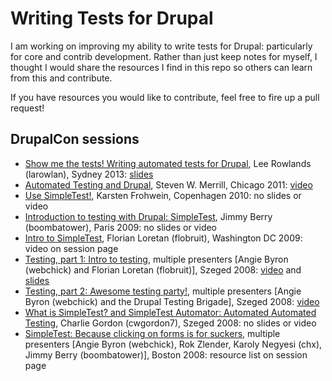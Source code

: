 # Writing Tests for Drupal
I am working on improving my ability to write tests for Drupal: particularly for core and contrib development. Rather than just keep notes for myself, I thought I would share the resources I find in this repo so others can learn from this and contribute.

If you have resources you would like to contribute, feel free to fire up a pull request!

## DrupalCon sessions

- [Show me the tests! Writing automated tests for Drupal](https://sydney2013.drupal.org/show-me-tests-writing-automated-tests-drupal), Lee Rowlands (larowlan), Sydney 2013: [slides](https://sydney2013.drupal.org/sites/default/files/slides/Drupalcon%20Sydney%20-%20Show%20me%20the%20tests!%20Writing%20Automated%20Tests%20for%20Drupal.pdf)
- [Automated Testing and Drupal](https://chicago2011.drupal.org/sessions/automated-testing-and-drupal), Steven W. Merrill, Chicago 2011: [video](https://archive.org/details/drupalconchi_day2_automated_testing_and_drupal)
- [Use SimpleTest!](https://cph2010.drupal.org/sessions/use-simpletest.html), Karsten Frohwein, Copenhagen 2010: no slides or video
- [Introduction to testing with Drupal: SimpleTest](http://paris2009.drupalcon.org/session/introduction-testing-drupal-simpletest.html), Jimmy Berry (boombatower), Paris 2009: no slides or video
- [Intro to SimpleTest](http://dc2009.drupalcon.org/session/intro-simpletest.html), Florian Loretan (flobruit), Washington DC 2009: video on session page
- [Testing, part 1: Intro to testing](http://szeged2008.drupalcon.org/program/sessions/testing-part-1-intro-testing.html), multiple presenters [Angie Byron (webchick) and Florian Loretan (flobruit)], Szeged 2008: [video](https://archive.org/details/testing_part_1) and [slides](http://szeged2008.drupalcon.org/files/Simpletest-szeged.pdf)
- [Testing, part 2: Awesome testing party!](http://szeged2008.drupalcon.org/program/sessions/testing-part-2-awesome-testing-party.html), multiple presenters [Angie Byron (webchick) and the Drupal Testing Brigade], Szeged 2008: [video](http://www.archive.org/details/testing_part_2)
- [What is SimpleTest? and SimpleTest Automator: Automated Automated Testing](http://szeged2008.drupalcon.org/program/sessions/what-simpletest-and-simpletest-automator-automated-automated-testing.html), Charlie Gordon (cwgordon7), Szeged 2008: no slides or video
- [SimpleTest: Because clicking on forms is for suckers](http://boston2008.drupalcon.org/session/simpletest-because-clicking-forms-suckers.html), multiple presenters [Angie Byron (webchick), Rok Zlender, Karoly Negyesi (chx), Jimmy Berry (boombatower)], Boston 2008: resource list on session page 
